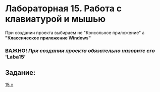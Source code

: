 # Лабораторная 15. Работа с клавиатурой и мышью
При создании проекта выбираем не "Консольное приложение" а **"Классическое приложение Windows"**
### **ВАЖНО!** *При создании проекта обязательно назовите его* **'Laba15'**

## Задание:
[15.c](./15.c)